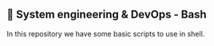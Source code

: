 ## :rocket: System engineering & DevOps - Bash

In this repository we have some basic scripts to use in shell. 
<!--stackedit_data:
eyJoaXN0b3J5IjpbMTgzNTE5ODk1OF19
-->